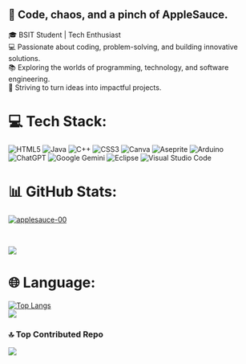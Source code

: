 ## 🍎 Code, chaos, and a pinch of AppleSauce. <br>
🎓 BSIT Student | Tech Enthusiast <br>
💻 Passionate about coding, problem-solving, and building innovative solutions. <br>
📚 Exploring the worlds of programming, technology, and software engineering. <br>
🌟 Striving to turn ideas into impactful projects. <br>
# 💻 Tech Stack:
![HTML5](https://img.shields.io/badge/html5-%23E34F26.svg?style=for-the-badge&logo=html5&logoColor=white) ![Java](https://img.shields.io/badge/java-%23ED8B00.svg?style=for-the-badge&logo=openjdk&logoColor=white) ![C++](https://img.shields.io/badge/c++-%2300599C.svg?style=for-the-badge&logo=c%2B%2B&logoColor=white) ![CSS3](https://img.shields.io/badge/css3-%231572B6.svg?style=for-the-badge&logo=css3&logoColor=white) ![Canva](https://img.shields.io/badge/Canva-%2300C4CC.svg?style=for-the-badge&logo=Canva&logoColor=white) ![Aseprite](https://img.shields.io/badge/Aseprite-FFFFFF?style=for-the-badge&logo=Aseprite&logoColor=#7D929E) ![Arduino](https://img.shields.io/badge/-Arduino-00979D?style=for-the-badge&logo=Arduino&logoColor=white) ![ChatGPT](https://img.shields.io/badge/chatGPT-74aa9c?style=for-the-badge&logo=openai&logoColor=white) ![Google Gemini](https://img.shields.io/badge/google%20gemini-8E75B2?style=for-the-badge&logo=google%20gemini&logoColor=white) ![Eclipse](https://img.shields.io/badge/Eclipse-FE7A16.svg?style=for-the-badge&logo=Eclipse&logoColor=white) ![Visual Studio Code](https://img.shields.io/badge/Visual%20Studio%20Code-0078d7.svg?style=for-the-badge&logo=visual-studio-code&logoColor=white)



# 📊 GitHub Stats:
<p align="left"> <a href="https://github.com/ryo-ma/github-profile-trophy"><img src="https://github-profile-trophy.vercel.app/?username=applesauce-00&theme=tokyonight" alt="applesauce-00" /></a> </p> <br>


![](https://github-readme-stats.vercel.app/api?username=applesauce-00&show_icons=true&theme=tokyonight) <br/>
# 🌐 Language:
[![Top Langs](https://github-readme-stats.vercel.app/api/top-langs/?username=applesauce-00&layout=donut&theme=tokyonight)](https://github.com/anuraghazra/github-readme-stats) <br>
![](https://quotes-github-readme.vercel.app/api?type=horizontal&theme=tokyonight) <br>



### 🔝 Top Contributed Repo
![](https://github-contributor-stats.vercel.app/api?username=applesauce-00&limit=5&theme=tokyonight&combine_all_yearly_contributions=true)




<!-- Proudly created with GPRM ( https://gprm.itsvg.in ) -->


<!--
**applesauce-00/applesauce-00** is a ✨ _special_ ✨ repository because its `README.md` (this file) appears on your GitHub profile.

Here are some ideas to get you started:

- 🔭 I’m currently working on ...
- 🌱 I’m currently learning ...
- 👯 I’m looking to collaborate on ...
- 🤔 I’m looking for help with ...
- 💬 Ask me about ...
- 📫 How to reach me: ...
- 😄 Pronouns: ...
- ⚡ Fun fact: ...
-->
